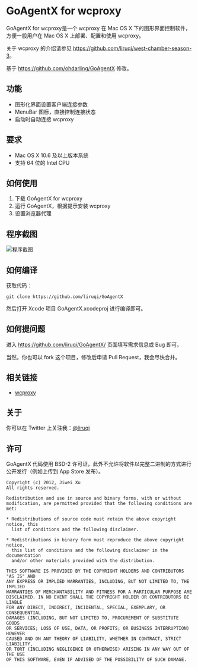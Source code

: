# GoAgentX for wcproxy

GoAgentX for wcproxy是一个 wcproxy 在 Mac OS X 下的图形界面控制软件，方便一般用户在 Mac OS X 上部署、配置和使用 wcproxy。

关于 wcproxy 的介绍请参见 <https://github.com/liruqi/west-chamber-season-3>。

基于 <https://github.com/ohdarling/GoAgentX> 修改。

## 功能

* 图形化界面设置客户端连接参数
* MenuBar 图标，直接控制连接状态
* 启动时自动连接 wcproxy

## 要求

* Mac OS X 10.6 及以上版本系统
* 支持 64 位的 Intel CPU

## 如何使用

1. 下载 GoAgentX for wcproxy
1. 运行 GoAgentX，根据提示安装 wcproxy
1. 设置浏览器代理 

## 程序截图

![程序截图](https://github.com/liruqi/GoAgentX/raw/master/Screenshot.png)

## 如何编译

获取代码：

    git clone https://github.com/liruqi/GoAgentX

然后打开 Xcode 项目 GoAgentX.xcodeproj 进行编译即可。

## 如何提问题

进入 <https://github.com/liruqi/GoAgentX/> 页面填写需求信息或 Bug 即可。

当然，你也可以 fork 这个项目，修改后申请 Pull Request，我会尽快合并。

## 相关链接

* [wcproxy](https://github.com/liruqi/west-chamber-season-3)

## 关于

你可以在 Twitter 上关注我：[@liruqi](http://twitter.com/liruqi)

## 许可

GoAgentX 代码使用 BSD-2 许可证，此外不允许将软件以完整二进制的方式进行公开发行（例如上传到 App Store 发布）。

    Copyright (c) 2012, Jiwei Xu
    All rights reserved.
    
    Redistribution and use in source and binary forms, with or without
    modification, are permitted provided that the following conditions are met:
    
    * Redistributions of source code must retain the above copyright notice, this
      list of conditions and the following disclaimer.
    
    * Redistributions in binary form must reproduce the above copyright notice,
      this list of conditions and the following disclaimer in the documentation
      and/or other materials provided with the distribution.
    
    THIS SOFTWARE IS PROVIDED BY THE COPYRIGHT HOLDERS AND CONTRIBUTORS "AS IS" AND
    ANY EXPRESS OR IMPLIED WARRANTIES, INCLUDING, BUT NOT LIMITED TO, THE IMPLIED
    WARRANTIES OF MERCHANTABILITY AND FITNESS FOR A PARTICULAR PURPOSE ARE
    DISCLAIMED. IN NO EVENT SHALL THE COPYRIGHT HOLDER OR CONTRIBUTORS BE LIABLE
    FOR ANY DIRECT, INDIRECT, INCIDENTAL, SPECIAL, EXEMPLARY, OR CONSEQUENTIAL
    DAMAGES (INCLUDING, BUT NOT LIMITED TO, PROCUREMENT OF SUBSTITUTE GOODS
    OR SERVICES; LOSS OF USE, DATA, OR PROFITS; OR BUSINESS INTERRUPTION) HOWEVER
    CAUSED AND ON ANY THEORY OF LIABILITY, WHETHER IN CONTRACT, STRICT LIABILITY,
    OR TORT (INCLUDING NEGLIGENCE OR OTHERWISE) ARISING IN ANY WAY OUT OF THE USE
    OF THIS SOFTWARE, EVEN IF ADVISED OF THE POSSIBILITY OF SUCH DAMAGE.

